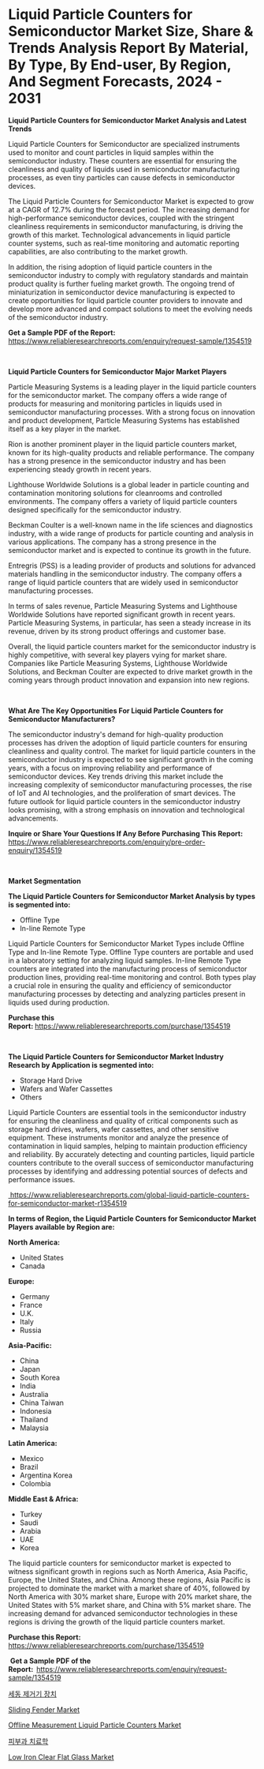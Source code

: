 <p><h1>Liquid Particle Counters for Semiconductor Market Size, Share & Trends Analysis Report By Material, By Type, By End-user, By Region, And Segment Forecasts, 2024 - 2031</h1></p><p><strong>Liquid Particle Counters for Semiconductor Market Analysis and Latest Trends</strong></p>
<p><p>Liquid Particle Counters for Semiconductor are specialized instruments used to monitor and count particles in liquid samples within the semiconductor industry. These counters are essential for ensuring the cleanliness and quality of liquids used in semiconductor manufacturing processes, as even tiny particles can cause defects in semiconductor devices.</p><p>The Liquid Particle Counters for Semiconductor Market is expected to grow at a CAGR of 12.7% during the forecast period. The increasing demand for high-performance semiconductor devices, coupled with the stringent cleanliness requirements in semiconductor manufacturing, is driving the growth of this market. Technological advancements in liquid particle counter systems, such as real-time monitoring and automatic reporting capabilities, are also contributing to the market growth.</p><p>In addition, the rising adoption of liquid particle counters in the semiconductor industry to comply with regulatory standards and maintain product quality is further fueling market growth. The ongoing trend of miniaturization in semiconductor device manufacturing is expected to create opportunities for liquid particle counter providers to innovate and develop more advanced and compact solutions to meet the evolving needs of the semiconductor industry.</p></p>
<p><strong>Get a Sample PDF of the Report:&nbsp;</strong> <a href="https://www.reliableresearchreports.com/enquiry/request-sample/1354519">https://www.reliableresearchreports.com/enquiry/request-sample/1354519</a></p>
<p>&nbsp;</p>
<p><strong>Liquid Particle Counters for Semiconductor Major Market Players</strong></p>
<p><p>Particle Measuring Systems is a leading player in the liquid particle counters for the semiconductor market. The company offers a wide range of products for measuring and monitoring particles in liquids used in semiconductor manufacturing processes. With a strong focus on innovation and product development, Particle Measuring Systems has established itself as a key player in the market.</p><p>Rion is another prominent player in the liquid particle counters market, known for its high-quality products and reliable performance. The company has a strong presence in the semiconductor industry and has been experiencing steady growth in recent years.</p><p>Lighthouse Worldwide Solutions is a global leader in particle counting and contamination monitoring solutions for cleanrooms and controlled environments. The company offers a variety of liquid particle counters designed specifically for the semiconductor industry.</p><p>Beckman Coulter is a well-known name in the life sciences and diagnostics industry, with a wide range of products for particle counting and analysis in various applications. The company has a strong presence in the semiconductor market and is expected to continue its growth in the future.</p><p>Entregris (PSS) is a leading provider of products and solutions for advanced materials handling in the semiconductor industry. The company offers a range of liquid particle counters that are widely used in semiconductor manufacturing processes.</p><p>In terms of sales revenue, Particle Measuring Systems and Lighthouse Worldwide Solutions have reported significant growth in recent years. Particle Measuring Systems, in particular, has seen a steady increase in its revenue, driven by its strong product offerings and customer base.</p><p>Overall, the liquid particle counters market for the semiconductor industry is highly competitive, with several key players vying for market share. Companies like Particle Measuring Systems, Lighthouse Worldwide Solutions, and Beckman Coulter are expected to drive market growth in the coming years through product innovation and expansion into new regions.</p></p>
<p>&nbsp;</p>
<p><strong>What Are The Key Opportunities For Liquid Particle Counters for Semiconductor Manufacturers?</strong></p>
<p><p>The semiconductor industry's demand for high-quality production processes has driven the adoption of liquid particle counters for ensuring cleanliness and quality control. The market for liquid particle counters in the semiconductor industry is expected to see significant growth in the coming years, with a focus on improving reliability and performance of semiconductor devices. Key trends driving this market include the increasing complexity of semiconductor manufacturing processes, the rise of IoT and AI technologies, and the proliferation of smart devices. The future outlook for liquid particle counters in the semiconductor industry looks promising, with a strong emphasis on innovation and technological advancements.</p></p>
<p><strong>Inquire or Share Your Questions If Any Before Purchasing This Report:</strong> <a href="https://www.reliableresearchreports.com/enquiry/pre-order-enquiry/1354519">https://www.reliableresearchreports.com/enquiry/pre-order-enquiry/1354519</a></p>
<p>&nbsp;</p>
<p><strong>Market Segmentation</strong></p>
<p><strong>The Liquid Particle Counters for Semiconductor Market Analysis by types is segmented into:</strong></p>
<p><ul><li>Offline Type</li><li>In-line Remote Type</li></ul></p>
<p><p>Liquid Particle Counters for Semiconductor Market Types include Offline Type and In-line Remote Type. Offline Type counters are portable and used in a laboratory setting for analyzing liquid samples. In-line Remote Type counters are integrated into the manufacturing process of semiconductor production lines, providing real-time monitoring and control. Both types play a crucial role in ensuring the quality and efficiency of semiconductor manufacturing processes by detecting and analyzing particles present in liquids used during production.</p></p>
<p><strong>Purchase this Report:&nbsp;</strong><a href="https://www.reliableresearchreports.com/purchase/1354519">https://www.reliableresearchreports.com/purchase/1354519</a></p>
<p>&nbsp;</p>
<p><strong>The Liquid Particle Counters for Semiconductor Market Industry Research by Application is segmented into:</strong></p>
<p><ul><li>Storage Hard Drive</li><li>Wafers and Wafer Cassettes</li><li>Others</li></ul></p>
<p><p>Liquid Particle Counters are essential tools in the semiconductor industry for ensuring the cleanliness and quality of critical components such as storage hard drives, wafers, wafer cassettes, and other sensitive equipment. These instruments monitor and analyze the presence of contamination in liquid samples, helping to maintain production efficiency and reliability. By accurately detecting and counting particles, liquid particle counters contribute to the overall success of semiconductor manufacturing processes by identifying and addressing potential sources of defects and performance issues.</p></p>
<p><a href="https://www.reliableresearchreports.com/global-liquid-particle-counters-for-semiconductor-market-r1354519">&nbsp;https://www.reliableresearchreports.com/global-liquid-particle-counters-for-semiconductor-market-r1354519</a></p>
<p><strong>In terms of Region, the Liquid Particle Counters for Semiconductor Market Players available by Region are:</strong></p>
<p>
    <p> <strong> North America: </strong>
        <ul>
            <li>United States</li>
            <li>Canada</li>
        </ul>
        </p> 
    <p> <strong> Europe: </strong>
        <ul>
            <li>Germany</li>
            <li>France</li>
            <li>U.K.</li>
            <li>Italy</li>
            <li>Russia</li>
        </ul>
        </p> 
    <p> <strong> Asia-Pacific: </strong>
        <ul>
            <li>China</li>
            <li>Japan</li>
            <li>South Korea</li>
            <li>India</li>
            <li>Australia</li>
            <li>China Taiwan</li>
            <li>Indonesia</li>
            <li>Thailand</li>
            <li>Malaysia</li>
        </ul>
        </p> 
    <p> <strong> Latin America: </strong>
        <ul>
            <li>Mexico</li>
            <li>Brazil</li>
            <li>Argentina Korea</li>
            <li>Colombia</li>
        </ul>
        </p> 
    <p> <strong> Middle East & Africa: </strong>
        <ul>
            <li>Turkey</li>
            <li>Saudi</li>
            <li>Arabia</li>
            <li>UAE</li>
            <li>Korea</li>
        </ul>
    </p>
    </p>
<p><p>The liquid particle counters for semiconductor market is expected to witness significant growth in regions such as North America, Asia Pacific, Europe, the United States, and China. Among these regions, Asia Pacific is projected to dominate the market with a market share of 40%, followed by North America with 30% market share, Europe with 20% market share, the United States with 5% market share, and China with 5% market share. The increasing demand for advanced semiconductor technologies in these regions is driving the growth of the liquid particle counters market.</p></p>
<p><strong>Purchase this Report: </strong><a href="https://www.reliableresearchreports.com/purchase/1354519">https://www.reliableresearchreports.com/purchase/1354519</a></p>
<p>&nbsp;<strong>Get a Sample PDF of the Report:&nbsp;&nbsp;</strong><a href="https://www.reliableresearchreports.com/enquiry/request-sample/1354519">https://www.reliableresearchreports.com/enquiry/request-sample/1354519</a></p>
<p><strong></strong></p>
<p><p><a href="https://github.com/khytkeqagplkzqvh/Market-Research-Report-List-1/blob/main/362179240380.md">세동 제거기 장치</a></p><p><a href="https://issuu.com/reportprime-2/docs/sliding-fender-market-size-2030.pptx">Sliding Fender Market</a></p><p><a href="https://github.com/Airanohannonzb68e5pb53oc1/Market-Research-Report-List-2/blob/main/offline-measurement-liquid-particle-counters-market.md">Offline Measurement Liquid Particle Counters Market</a></p><p><a href="https://github.com/TimmyMann6767/Market-Research-Report-List-1/blob/main/119048740381.md">피부과 치료학</a></p><p><a href="https://confirmed-shield-e13.notion.site/Low-Iron-Clear-Flat-Glass-Market-Share-Evolution-and-Market-Growth-Trends-2024-2031-78df1b699e264b7d84d6935d11989c66">Low Iron Clear Flat Glass Market</a></p></p>